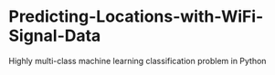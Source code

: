 # Predicting-Locations-with-WiFi-Signal-Data
Highly multi-class machine learning classification problem in Python
